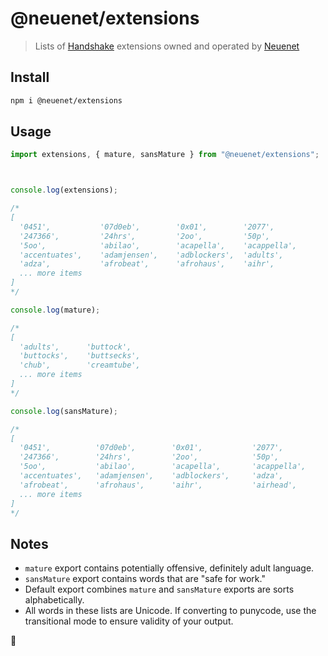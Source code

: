 # @neuenet/extensions

> Lists of [Handshake](https://handshake.org) extensions owned and operated by [Neuenet](https://neuenet.com)



## Install

```sh
npm i @neuenet/extensions
```



## Usage

```ts
import extensions, { mature, sansMature } from "@neuenet/extensions";



console.log(extensions);

/*
[
  '0451',           '07d0eb',        '0x01',        '2077',
  '247366',         '24hrs',         '2oo',         '50p',
  '5oo',            'abilao',        'acapella',    'acappella',
  'accentuates',    'adamjensen',    'adblockers',  'adults',
  'adza',           'afrobeat',      'afrohaus',    'aihr',
  ... more items
]
*/

console.log(mature);

/*
[
  'adults',      'buttock',
  'buttocks',    'buttsecks',
  'chub',        'creamtube',
  ... more items
]
*/

console.log(sansMature);

/*
[
  '0451',          '07d0eb',        '0x01',           '2077',
  '247366',        '24hrs',         '2oo',            '50p',
  '5oo',           'abilao',        'acapella',       'acappella',
  'accentuates',   'adamjensen',    'adblockers',     'adza',
  'afrobeat',      'afrohaus',      'aihr',           'airhead',
  ... more items
]
*/
```



## Notes

- `mature` export contains potentially offensive, definitely adult language.
- `sansMature` export contains words that are "safe for work."
- Default export combines `mature` and `sansMature` exports are sorts alphabetically.
- All words in these lists are Unicode. If converting to punycode, use the transitional mode to ensure validity of your output.



🤝
